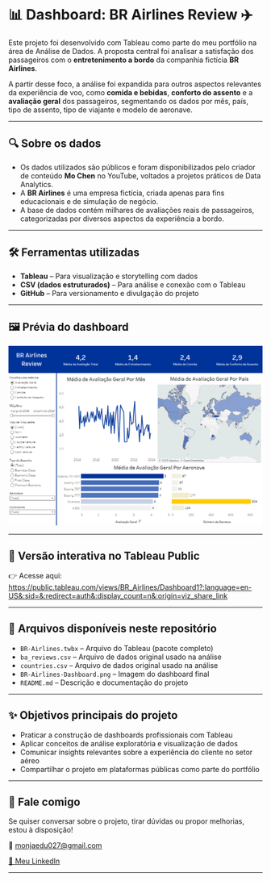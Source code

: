 # 📊 Dashboard: BR Airlines Review ✈️

Este projeto foi desenvolvido com Tableau como parte do meu portfólio na área de Análise de Dados. A proposta central foi analisar a satisfação dos passageiros com o **entretenimento a bordo** da companhia fictícia **BR Airlines**. 

A partir desse foco, a análise foi expandida para outros aspectos relevantes da experiência de voo, como **comida e bebidas**, **conforto do assento** e a **avaliação geral** dos passageiros, segmentando os dados por mês, país, tipo de assento, tipo de viajante e modelo de aeronave.

---

## 🔍 Sobre os dados

- Os dados utilizados são públicos e foram disponibilizados pelo criador de conteúdo **Mo Chen** no YouTube, voltados a projetos práticos de Data Analytics.
- A **BR Airlines** é uma empresa fictícia, criada apenas para fins educacionais e de simulação de negócio.
- A base de dados contém milhares de avaliações reais de passageiros, categorizadas por diversos aspectos da experiência a bordo.

---

## 🛠️ Ferramentas utilizadas

- **Tableau** – Para visualização e storytelling com dados
- **CSV (dados estruturados)** – Para análise e conexão com o Tableau
- **GitHub** – Para versionamento e divulgação do projeto

---

## 🖼️ Prévia do dashboard

![BR Airlines Dashboard](BR-Airlines-Dashboard.png)

---

## 🔗 Versão interativa no Tableau Public

👉 Acesse aqui: https://public.tableau.com/views/BR_Airlines/Dashboard1?:language=en-US&:sid=&:redirect=auth&:display_count=n&:origin=viz_share_link

---

## 📁 Arquivos disponíveis neste repositório

- `BR-Airlines.twbx` – Arquivo do Tableau (pacote completo)
- `ba_reviews.csv` – Arquivo de dados original usado na análise
- `countries.csv` – Arquivo de dados original usado na análise
- `BR-Airlines-Dashboard.png` – Imagem do dashboard final
- `README.md` – Descrição e documentação do projeto

---

## ✨ Objetivos principais do projeto

- Praticar a construção de dashboards profissionais com Tableau
- Aplicar conceitos de análise exploratória e visualização de dados
- Comunicar insights relevantes sobre a experiência do cliente no setor aéreo
- Compartilhar o projeto em plataformas públicas como parte do portfólio

---

## 💬 Fale comigo

Se quiser conversar sobre o projeto, tirar dúvidas ou propor melhorias, estou à disposição!

📧 monjaedu027@gmail.com

[🔗 Meu LinkedIn](https://www.linkedin.com/in/julia-monjardim-de-carvalho/)

---
